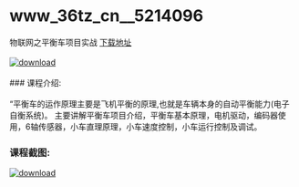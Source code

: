 # www_36tz_cn__5214096
物联网之平衡车项目实战
[下载地址](http://www.36tz.cn/article/5214096 "下载地址")
<br/></br>[![download](http://36tz.cn/muke_img/2020_06_1-113-300x196.png "下载地址")](http://www.36tz.cn/article/5214096 "下载地址")
<br/></br>### 课程介绍:<br/></br>“平衡车的运作原理主要是飞机平衡的原理,也就是车辆本身的自动平衡能力(电子自衡系统)。
主要讲解平衡车项目介绍，平衡车基本原理，电机驱动，编码器使用，6轴传感器，小车直理原理，小车速度控制，小车运行控制及调试。

### 课程截图:
[![download](http://36tz.cn/muke_img/2020_06_2-127.png "下载地址")](http://www.36tz.cn/article/5214096 "下载地址")
